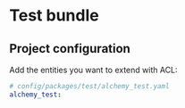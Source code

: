 # Test bundle

## Project configuration

Add the entities you want to extend with ACL:

```yaml
# config/packages/test/alchemy_test.yaml
alchemy_test:
```
